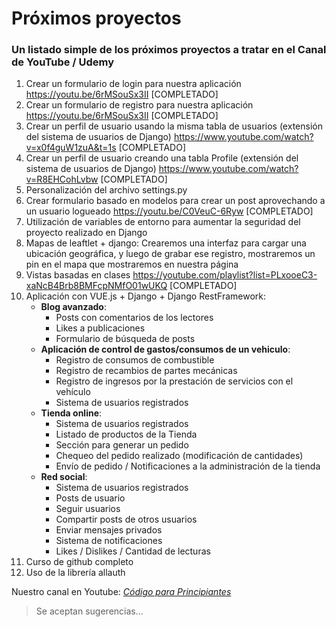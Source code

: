 # Próximos proyectos

### Un listado simple de los próximos proyectos a tratar en el Canal de YouTube / Udemy

1. Crear un formulario de login para nuestra aplicación https://youtu.be/6rMSouSx3II  [COMPLETADO]
2. Crear un formulario de registro para nuestra aplicación https://youtu.be/6rMSouSx3II [COMPLETADO]
3. Crear un perfil de usuario usando la misma tabla de usuarios (extensión del sistema de usuarios de Django) https://www.youtube.com/watch?v=x0f4guW1zuA&t=1s  [COMPLETADO]
4. Crear un perfil de usuario creando una tabla Profile (extensión del sistema de usuarios de Django) https://www.youtube.com/watch?v=R8EHCohLvbw   [COMPLETADO]
4. Personalización del archivo settings.py
4. Crear formulario basado en modelos para crear un post aprovechando a un usuario logueado https://youtu.be/C0VeuC-6Ryw [COMPLETADO]
5. Utilización de variables de entorno para aumentar la seguridad del proyecto realizado en Django
6. Mapas de leaftlet + django: Crearemos una interfaz para cargar una ubicación geográfica, y luego de grabar ese registro, mostraremos un pin en el mapa que mostraremos en nuestra página
7. Vistas basadas en clases https://youtube.com/playlist?list=PLxooeC3-xaNcB4Brb8BMFcpNMfO01wUKQ  [COMPLETADO]
8. Aplicación con VUE.js + Django + Django RestFramework: 
      * **Blog avanzado**:
          * Posts con comentarios de los lectores
          * Likes a publicaciones
          * Formulario de búsqueda de posts      
      * **Aplicación de control de gastos/consumos de un vehiculo**:
          * Registro de consumos de combustible
          * Registro de recambios de partes mecánicas 
          * Registro de ingresos por la prestación de servicios con el vehículo 
          * Sistema de usuarios registrados
      * **Tienda online**:
          * Sistema de usuarios registrados
          * Listado de productos de la Tienda
          * Sección para generar un pedido
          * Chequeo del pedido realizado (modificación de cantidades)
          * Envío de pedido / Notificaciones a la administración de la tienda
      * **Red social**:
          * Sistema de usuarios registrados
          * Posts de usuario
          * Seguir usuarios
          * Compartir posts de otros usuarios
          * Enviar mensajes privados
          * Sistema de notificaciones
          * Likes / Dislikes / Cantidad de lecturas  
9. Curso de github completo
10. Uso de la librería allauth


Nuestro canal en Youtube: *[Código para Principiantes](https://www.youtube.com/channel/UCojloc55DB6zD6zB7-kTWWQ)*

>Se aceptan sugerencias...
